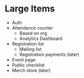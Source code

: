 # Large Items
- Auth
- Attendance counter
  - Based on org
  - Analytics Dashboard
- Registration list
  - Mailing list
  - Registration payments (later)
- Event page
- Public checklist
- Merch store (later)
